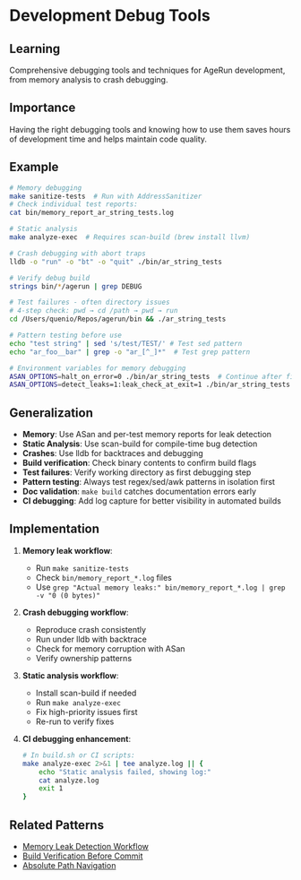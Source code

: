 # Development Debug Tools

## Learning
Comprehensive debugging tools and techniques for AgeRun development, from memory analysis to crash debugging.

## Importance
Having the right debugging tools and knowing how to use them saves hours of development time and helps maintain code quality.

## Example
```bash
# Memory debugging
make sanitize-tests  # Run with AddressSanitizer
# Check individual test reports:
cat bin/memory_report_ar_string_tests.log

# Static analysis
make analyze-exec  # Requires scan-build (brew install llvm)

# Crash debugging with abort traps
lldb -o "run" -o "bt" -o "quit" ./bin/ar_string_tests

# Verify debug build
strings bin/*/agerun | grep DEBUG

# Test failures - often directory issues
# 4-step check: pwd → cd /path → pwd → run
cd /Users/quenio/Repos/agerun/bin && ./ar_string_tests

# Pattern testing before use
echo "test string" | sed 's/test/TEST/' # Test sed pattern
echo "ar_foo__bar" | grep -o "ar_[^_]*"  # Test grep pattern

# Environment variables for memory debugging
ASAN_OPTIONS=halt_on_error=0 ./bin/ar_string_tests  # Continue after first error
ASAN_OPTIONS=detect_leaks=1:leak_check_at_exit=1 ./bin/ar_string_tests  # Complex leaks
```

## Generalization
- **Memory**: Use ASan and per-test memory reports for leak detection
- **Static Analysis**: Use scan-build for compile-time bug detection
- **Crashes**: Use lldb for backtraces and debugging
- **Build verification**: Check binary contents to confirm build flags
- **Test failures**: Verify working directory as first debugging step
- **Pattern testing**: Always test regex/sed/awk patterns in isolation first
- **Doc validation**: `make build` catches documentation errors early
- **CI debugging**: Add log capture for better visibility in automated builds

## Implementation
1. **Memory leak workflow**:
   - Run `make sanitize-tests`
   - Check `bin/memory_report_*.log` files
   - Use `grep "Actual memory leaks:" bin/memory_report_*.log | grep -v "0 (0 bytes)"`

2. **Crash debugging workflow**:
   - Reproduce crash consistently
   - Run under lldb with backtrace
   - Check for memory corruption with ASan
   - Verify ownership patterns

3. **Static analysis workflow**:
   - Install scan-build if needed
   - Run `make analyze-exec`
   - Fix high-priority issues first
   - Re-run to verify fixes

4. **CI debugging enhancement**:
   ```bash
   # In build.sh or CI scripts:
   make analyze-exec 2>&1 | tee analyze.log || {
       echo "Static analysis failed, showing log:"
       cat analyze.log
       exit 1
   }
   ```

## Related Patterns
- [Memory Leak Detection Workflow](memory-leak-detection-workflow.md)
- [Build Verification Before Commit](build-verification-before-commit.md)
- [Absolute Path Navigation](absolute-path-navigation.md)